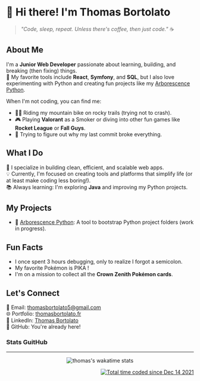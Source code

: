 # 👋 Hi there! I'm Thomas Bortolato  

> _"Code, sleep, repeat. Unless there's coffee, then just code."_ ☕

## About Me  
I'm a **Junior Web Developer** passionate about learning, building, and breaking (then fixing) things.  
🔧 My favorite tools include **React**, **Symfony**, and **SQL**, but I also love experimenting with Python and creating fun projects like my [Arborescence Python](https://github.com/thomas370/Arborecense_python).  

When I'm not coding, you can find me:  
- 🚵‍♂️ Riding my mountain bike on rocky trails (trying not to crash).  
- 🎮 Playing **Valorant** as a Smoker or diving into other fun games like **Rocket League** or **Fall Guys**.  
- 🤔 Trying to figure out why my last commit broke everything.  

## What I Do  
🌟 I specialize in building clean, efficient, and scalable web apps.  
💡 Currently, I'm focused on creating tools and platforms that simplify life (or at least make coding less boring!).  
📚 Always learning: I'm exploring **Java** and improving my Python projects.  

## My Projects  
- 🚀 [Arborescence Python](https://github.com/thomas370/Arborecense_python): A tool to bootstrap Python project folders (work in progress).  

## Fun Facts  
- I once spent 3 hours debugging, only to realize I forgot a semicolon.  
- My favorite Pokémon is PIKA !  
- I'm on a mission to collect all the **Crown Zenith Pokémon cards**.  

## Let's Connect  
📧 Email: [thomasbortolato5@gmail.com](mailto:thomasbortolato5@gmail.com)  
🌐 Portfolio: [thomasbortolato.fr](https://thomasbortolato.fr)  
💼 LinkedIn: [Thomas Bortolato](https://www.linkedin.com/in/thomas-bortolato/)  
🐙 GitHub: You're already here!  

### Stats GuitHub
---
<p align="center">
<img src="https://github-readme-stats.vercel.app/api/wakatime?username=thomas370&amp;theme=react" alt="thomas's wakatime stats">
</p>


 </div>
<div align="right">
<a href="https://wakatime.com/@b1c7d523-d82f-4c8b-b5bd-fcb4727ea04a"><img src="https://wakatime.com/badge/user/b1c7d523-d82f-4c8b-b5bd-fcb4727ea04a.svg" alt="Total time coded since Dec 14 2021" /></a>
 </div>
